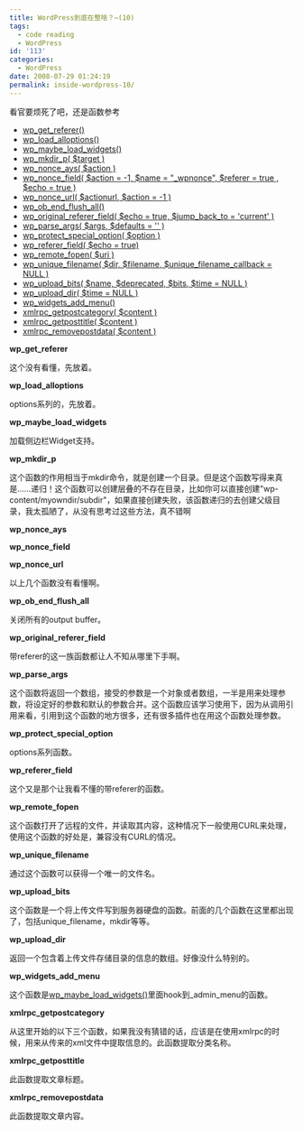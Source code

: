 ```yaml
---
title: WordPress到底在整啥？—(10)
tags:
  - code reading
  - WordPress
id: '113'
categories:
  - WordPress
date: 2008-07-29 01:24:19
permalink: inside-wordpress-10/
---
```


看官要烦死了吧，还是函数参考
<!-- more -->
*   [wp_get_referer()](#wp_get_referer)
*   [wp_load_alloptions()](#wp_load_alloptions)
*   [wp_maybe_load_widgets()](#wp_maybe_load_widgets)
*   [wp_mkdir_p( $target )](#wp_mkdir_p)
*   [wp_nonce_ays( $action )](#wp_nonce_ays)
*   [wp_nonce_field( $action = -1, $name = "_wpnonce", $referer = true , $echo = true )](#wp_nonce_field)
*   [wp_nonce_url( $actionurl, $action = -1 )](#wp_nonce_url)
*   [wp_ob_end_flush_all()](#wp_ob_end_flush_all)
*   [wp_original_referer_field( $echo = true, $jump_back_to = 'current' )](#wp_original_referer_field)
*   [wp_parse_args( $args, $defaults = '' )](#wp_parse_args)
*   [wp_protect_special_option( $option )](#wp_protect_special_option)
*   [wp_referer_field( $echo = true)](#wp_referer_field)
*   [wp_remote_fopen( $uri )](#wp_remote_fopen)
*   [wp_unique_filename( $dir, $filename, $unique_filename_callback = NULL )](#wp_unique_filename)
*   [wp_upload_bits( $name, $deprecated, $bits, $time = NULL )](#wp_upload_bits)
*   [wp_upload_dir( $time = NULL )](#wp_upload_dir)
*   [wp_widgets_add_menu()](#wp_widgets_add_menu)
*   [xmlrpc_getpostcategory( $content )](#xmlrpc_getpostcategory)
*   [xmlrpc_getposttitle( $content )](#xmlrpc_getposttitle)
*   [xmlrpc_removepostdata( $content )](#xmlrpc_removepostdata)

**wp_get_referer**

这个没有看懂，先放着。

**wp_load_alloptions**

options系列的，先放着。

**wp_maybe_load_widgets**

加载侧边栏Widget支持。

**wp_mkdir_p**

这个函数的作用相当于mkdir命令，就是创建一个目录。但是这个函数写得来真是……递归！这个函数可以创建层叠的不存在目录，比如你可以直接创建"wp-content/myowndir/subdir"，如果直接创建失败，该函数递归的去创建父级目录，我太孤陋了，从没有思考过这些方法，真不错啊

**wp_nonce_ays**

**wp_nonce_field**

**wp_nonce_url**

以上几个函数没有看懂啊。

**wp_ob_end_flush_all**

关闭所有的output buffer。

**wp_original_referer_field**

带referer的这一族函数都让人不知从哪里下手啊。

**wp_parse_args**

这个函数将返回一个数组，接受的参数是一个对象或者数组，一半是用来处理参数，将设定好的参数和默认的参数合并。这个函数应该学习使用下，因为从调用引用来看，引用到这个函数的地方很多，还有很多插件也在用这个函数处理参数。

**wp_protect_special_option**

options系列函数。

**wp_referer_field**

这个又是那个让我看不懂的带referer的函数。

**wp_remote_fopen**

这个函数打开了远程的文件，并读取其内容，这种情况下一般使用CURL来处理，使用这个函数的好处是，兼容没有CURL的情况。

**wp_unique_filename**

通过这个函数可以获得一个唯一的文件名。

**wp_upload_bits**

这个函数是一个将上传文件写到服务器硬盘的函数。前面的几个函数在这里都出现了，包括unique_filename，mkdir等等。

**wp_upload_dir**

返回一个包含着上传文件存储目录的信息的数组。好像没什么特别的。

**wp_widgets_add_menu**

这个函数是[wp_maybe_load_widgets()](#wp_maybe_load_widgets)里面hook到_admin_menu的函数。

**xmlrpc_getpostcategory**

从这里开始的以下三个函数，如果我没有猜错的话，应该是在使用xmlrpc的时候，用来从传来的xml文件中提取信息的。此函数提取分类名称。

**xmlrpc_getposttitle**

此函数提取文章标题。

**xmlrpc_removepostdata**

此函数提取文章内容。